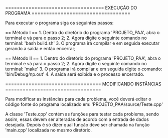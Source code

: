 ================================== EXECUÇÃO DO PROGRAMA ==================================

Para executar o programa siga os seguintes passos:

== Método I ==
	1. Dentro do diretório do programa 'PROJETO_PAA', abra o terminal e vá para o passo 2;
	2. Agora digite o seguinte comando no terminal: 'bash build.sh'
	3. O programa irá compilar e em seguida executar gerando a saída e então encerrar;

== Método II ==
	1. Dentro do diretório do programa 'PROJETO_PAA', abra o terminal e vá para o passo 2;
	2. Agora digite o seguinte comando no terminal: 'make'
	3. O programa irá compilar e em seguida digite o comando: 'bin/Debug/np.out'
	4. A saída será exibida e o processo encerrado.


================================= MODIFICANDO INSTÂNCIAS =================================

Para modificar as instâncias para cada problema, você deverá editar o código fonte do programa localizado em: 'PROJETO_PAA/source/Teste.cpp'

A classe 'Teste.cpp' contém as funções para testar cada problema, sendo assim, essas devem ser alteradas de acordo com a entrada de dados desejada. Depois é só dizer qual função deve ser chamada na função 'main.cpp' localizada no mesmo diretório.
